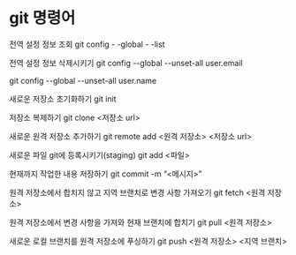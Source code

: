# git 명령어
전역 설정 정보 조회
git config - -global - -list

전역 설정 정보 삭제시키기
git config --global --unset-all user.email

git config --global --unset-all user.name

새로운 저장소 초기화하기
git init

저장소 복제하기
git clone <저장소 url>

새로운 원격 저장소 추가하기
git remote add <원격 저장소> <저장소 url>

새로운 파일 git에 등록시키기(staging)
git add <파일>

현재까지 작업한 내용 저장하기
git commit -m “<메시지>”

원격 저장소에서 합치지 않고 지역 브랜치로 변경 사항 가져오기
git fetch <원격 저장소>

원격 저장소에서 변경 사항을 가져와 현재 브랜치에 합치기
git pull <원격 저장소>

새로운 로컬 브랜치를 원격 저장소에 푸싱하기
git push <원격 저장소> <지역 브랜치>

